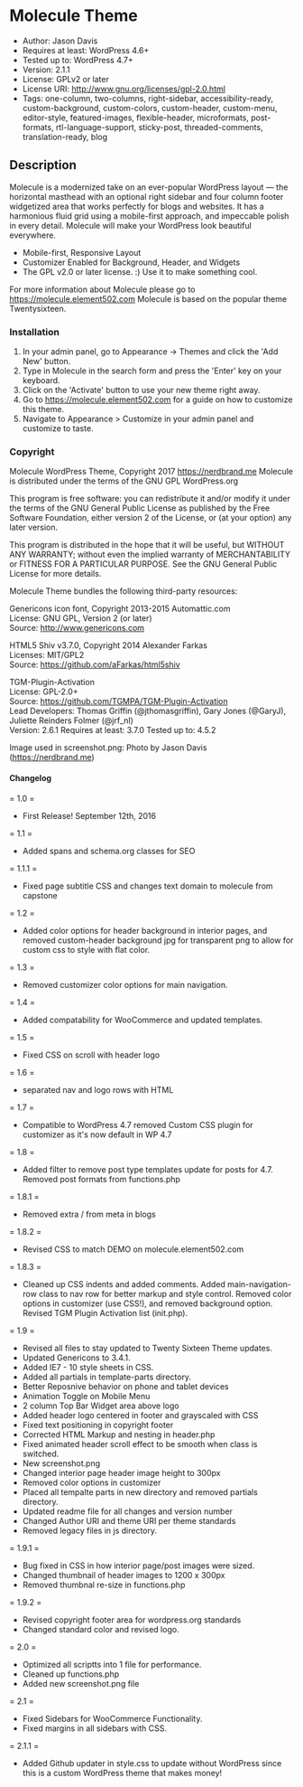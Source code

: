 # Molecule Theme

* Author: Jason Davis
* Requires at least: WordPress 4.6+
* Tested up to: WordPress 4.7+
* Version: 2.1.1
* License: GPLv2 or later
* License URI: http://www.gnu.org/licenses/gpl-2.0.html
* Tags: one-column, two-columns, right-sidebar, accessibility-ready, custom-background, custom-colors, custom-header, custom-menu, editor-style, featured-images, flexible-header, microformats, post-formats, rtl-language-support, sticky-post, threaded-comments, translation-ready, blog

## Description
Molecule is a modernized take on an ever-popular WordPress layout — the horizontal masthead with an optional right sidebar and four column footer widgetized area that works perfectly for blogs and websites. It has a harmonious fluid grid using a mobile-first approach, and impeccable polish in every detail. Molecule will make your WordPress look beautiful everywhere.

* Mobile-first, Responsive Layout
* Customizer Enabled for Background, Header, and Widgets
* The GPL v2.0 or later license. :) Use it to make something cool.

For more information about Molecule please go to <a href="https://molecule.element502.com">https://molecule.element502.com</a> Molecule is based on the popular theme Twentysixteen.

### Installation

1. In your admin panel, go to Appearance -> Themes and click the 'Add New' button.
2. Type in Molecule in the search form and press the 'Enter' key on your keyboard.
3. Click on the 'Activate' button to use your new theme right away.
4. Go to <a href="https://molecule.element502.com">https://molecule.element502.com</a> for a guide on how to customize this theme.
5. Navigate to Appearance > Customize in your admin panel and customize to taste.

### Copyright

Molecule WordPress Theme, Copyright 2017 <a href="https://nerdbrand.me">https://nerdbrand.me</a>
Molecule is distributed under the terms of the GNU GPL WordPress.org

This program is free software: you can redistribute it and/or modify
it under the terms of the GNU General Public License as published by
the Free Software Foundation, either version 2 of the License, or
(at your option) any later version.

This program is distributed in the hope that it will be useful,
but WITHOUT ANY WARRANTY; without even the implied warranty of
MERCHANTABILITY or FITNESS FOR A PARTICULAR PURPOSE. See the
GNU General Public License for more details.

Molecule Theme bundles the following third-party resources:

Genericons icon font, Copyright 2013-2015 Automattic.com<br>
License: GNU GPL, Version 2 (or later)<br>
Source: <a href="http://www.genericons.com">http://www.genericons.com</a>

HTML5 Shiv v3.7.0, Copyright 2014 Alexander Farkas<br>
Licenses: MIT/GPL2<br>
Source: <a href="https://github.com/aFarkas/html5shiv">https://github.com/aFarkas/html5shiv</a>

TGM-Plugin-Activation<br>
License: GPL-2.0+<br>
Source: <a href="https://github.com/TGMPA/TGM-Plugin-Activation">https://github.com/TGMPA/TGM-Plugin-Activation</a><br>
Lead Developers: Thomas Griffin (@jthomasgriffin), Gary Jones (@GaryJ), Juliette Reinders Folmer (@jrf_nl)<br>
Version: 2.6.1 Requires at least: 3.7.0 Tested up to: 4.5.2

Image used in screenshot.png: Photo by Jason Davis (<a href="https://nerdbrand.me">https://nerdbrand.me</a>)

#### Changelog

= 1.0 =
* First Release! September 12th, 2016

= 1.1 =
* Added spans and schema.org classes for SEO

= 1.1.1 =
* Fixed page subtitle CSS and changes text domain to molecule from capstone

= 1.2 =
* Added color options for header background in interior pages, and removed custom-header background jpg for transparent png to allow for custom css to style with flat color.

= 1.3 =
* Removed customizer color options for main navigation.

= 1.4 =
* Added compatability for WooCommerce and updated templates.

= 1.5 =
* Fixed CSS on scroll with header logo

= 1.6 =
* separated nav and logo rows with HTML

= 1.7 =
* Compatible to WordPress 4.7 removed Custom CSS plugin for customizer as it's now default in WP 4.7

= 1.8 =
* Added filter to remove post type templates update for posts for 4.7. Removed post formats from functions.php

= 1.8.1 =
* Removed extra / from meta in blogs

= 1.8.2 =
* Revised CSS to match DEMO on molecule.element502.com

= 1.8.3 =
* Cleaned up CSS indents and added comments. Added main-navigation-row class to nav row for better markup and style control. Removed color options in customizer (use CSS!), and removed background option. Revised TGM Plugin Activation list (init.php).

= 1.9 =
* Revised all files to stay updated to Twenty Sixteen Theme updates. 
* Updated Genericons to 3.4.1. 
* Added IE7 - 10 style sheets in CSS. 
* Added all partials in template-parts directory.
* Better Reposnive behavior on phone and tablet devices
* Animation Toggle on Mobile Menu
* 2 column Top Bar Widget area above logo
* Added header logo centered in footer and grayscaled with CSS
* Fixed text positioning in copyright footer
* Corrected HTML Markup and nesting in header.php
* Fixed animated header scroll effect to be smooth when class is switched.
* New screenshot.png
* Changed interior page header image height to 300px
* Removed color options in customizer
* Placed all tempalte parts in new directory and removed partials directory.
* Updated readme file for all changes and version number
* Changed Author URI and theme URI per theme standards
* Removed legacy files in js directory.

= 1.9.1 =

* Bug fixed in CSS in how interior page/post images were sized.
* Changed thumbnail of header images to 1200 x 300px
* Removed thumbnal re-size in functions.php

= 1.9.2 =
* Revised copyright footer area for wordpress.org standards
* Changed standard color and revised logo.

= 2.0 =
* Optimized all scriptts into 1 file for performance.
* Cleaned up functions.php
* Added new screenshot.png file

= 2.1 =
* Fixed Sidebars for WooCommerce Functionality.
* Fixed margins in all sidebars with CSS.

= 2.1.1 =
* Added Github updater in style.css to update without WordPress since this is a custom WordPress theme that makes money!